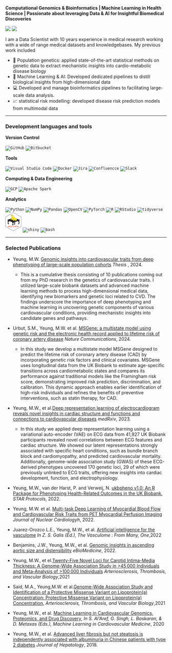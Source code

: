 
__Computational Genomics & Bioinformatics \| Machine Learning in Health Science \| Passionate about leveraging Data & AI for Insightful Biomedical Discoveries__


<a href="#"><p align="left">
[<img width=30 src="https://github.com/user-attachments/assets/5d20eb25-d718-48ff-a9ef-69af77ef65bb">](https://www.linkedin.com/in/ming-wai-yeung)
[<img width=30 src="https://orcid.org/assets/vectors/orcid.logo.icon.svg">](https://orcid.org/0000-0001-9794-3109)
</p></a>


I am a Data Scientist with 10 years experience in medical research working with a wide of range medical datasets and knowledgebases. My previous work included 
- 🧬 Population genetics: applied state-of-the-art statistical methods on genetic data to extract mechanistic insights into cardio-metabolic disease biology 
- 🔎 Machine Learning & AI: Developed dedicated pipelines to distill biological insights from high-dimensional data
- 💻 Developed and manage bioinformatics pipelines to facilitating large-scale data analysis.
- 📈 statistical risk modelling: developed disease risk prediction models from multimodal data

---

### Development languages and tools

**Version Control**
<div align="left">
	<code><img width="50" src="https://user-images.githubusercontent.com/25181517/192108374-8da61ba1-99ec-41d7-80b8-fb2f7c0a4948.png" alt="GitHub" title="GitHub"/></code>
  <code><img width="50" src="https://user-images.githubusercontent.com/25181517/192108375-268c35e6-ab26-44b2-88bf-e3121a4e5083.png" alt="Bitbucket" title="Bitbucket"/></code>
 </div>  

**Tools**
<div align="left">
  <code><img width="50" src="https://user-images.githubusercontent.com/25181517/192108891-d86b6220-e232-423a-bf5f-90903e6887c3.png" alt="Visual Studio Code" title="Visual Studio Code"/></code>
  <code><img width="50" src="https://user-images.githubusercontent.com/25181517/117207330-263ba280-adf4-11eb-9b97-0ac5b40bc3be.png" alt="Docker" title="Docker"/></code>
	<code><img width="50" src="https://user-images.githubusercontent.com/25181517/183912952-83784e94-629d-4c34-a961-ae2ae795b662.png" alt="Jira" title="Jira"/></code>
  <code><img width="50" src="https://github.com/user-attachments/assets/6bec677b-76e9-4460-add1-7e4ce5fb0d01" alt="Confluencce" title="Confluencce"/></code>
  <code><img width="50" src="https://github.com/user-attachments/assets/a0557f30-c167-46c2-85d6-ff57d402c471" alt="Slack" title="Slack"/></code>
 </div>
 
**Computing & Data Engineering**
<div align="left">
	<code><img width="50" src="https://user-images.githubusercontent.com/25181517/183911547-990692bc-8411-4878-99a0-43506cdb69cf.png" alt="GCP" title="GCP"/></code>
	<code><img width="50" src="https://user-images.githubusercontent.com/25181517/184357834-eba1eee1-6074-4b9c-8ed3-5373868096cc.png" alt="Apache Spark" title="Apache Spark"/></code>
</div>

**Analytics**
<div align="left">
	<code><img width="50" src="https://user-images.githubusercontent.com/25181517/183423507-c056a6f9-1ba8-4312-a350-19bcbc5a8697.png" alt="Python" title="Python"/></code>
  <code><img width="50" src="https://github.com/marwin1991/profile-technology-icons/assets/76012086/4ec200c2-acdf-4c42-b419-cd49cba3d09f" alt="NumPy" title="NumPy"/></code>
	<code><img width="50" src="https://github.com/marwin1991/profile-technology-icons/assets/76012086/24b02d77-2f28-43c7-b5d6-e15e3395851b" alt="Pandas" title="Pandas"/></code>
	<code><img width="50" src="https://github.com/user-attachments/assets/d9258aee-f3ba-40c5-802b-33ae9ab14483" alt="OpenCV" title="OpenCV"/></code>
	<code><img width="50" src="https://github.com/user-attachments/assets/362db427-0ecf-4be7-bf1a-071f037a9d84" alt="PyTorch" title="PyTorch"/></code>
	<code><img width="50" src="https://github.com/user-attachments/assets/35526113-a0f6-4126-a1a0-6fc1015af9b1" alt="R" title="R"/></code>
	<code><img width="50" src="https://github.com/user-attachments/assets/7fc2012f-f726-427d-bb65-7f61b95c3aa2" alt="RStudio" title="RStudio"/></code>  
 	<code><img width="50" src="https://upload.wikimedia.org/wikipedia/commons/f/ff/Tidyverse_hex_logo.png" alt="tidyverse" title="Tidyverse"/></code>
 	<code><img width="50" src="https://raw.githubusercontent.com/Rdatatable/data.table/master/.graphics/logo.png" alt="data.table" title="Data.Table"/></code>
 	<code><img width="50" src="https://upload.wikimedia.org/wikipedia/commons/b/bf/Shiny_hex_logo.svg" alt="shiny" title="shinyR"/></code>
	<code><img width="50" src="https://user-images.githubusercontent.com/25181517/192158606-7c2ef6bd-6e04-47cf-b5bc-da2797cb5bda.png" alt="bash" title="bash"/></code>
</div>


---


### Selected Publications  
- Yeung, M.W. [Genomic insights into cardiovascular traits from deep phenotyping of large-scale population cohorts](https://doi.org/10.33612/diss.1013965620) *Thesis* , 2024.
	- This is a cumulative thesis consisting of 10 publications coming out from my PhD research in the genetics of cardiovascular traits. I utilized large-scale biobank datasets and advanced machine learning methods to process high-dimensional medical data, identifying new biomarkers and genetic loci related to CVD. The findings underscore the importance of deep phenotyping and machine learning in uncovering genetic components of various cardiovascular conditions, providing mechanistic insights into candidate genes and pathways.
   
- Urbut, S.M., Yeung, M.W. et al. [MSGene: a multistate model using genetic risk and the electronic health record applied to lifetime risk of coronary artery disease](https://doi.org/10.1038/s41467-024-49296-9) *Nature Communications*, 2024.
	- In this study we develop a multistate model MSGene designed to predict the lifetime risk of coronary artery disease (CAD) by incorporating genetic risk factors and clinical covariates. MSGene uses longitudinal data from the UK Biobank to estimate age-specific transitions across cardiometabolic states and compares its performance against traditional models like the Framingham risk score, demonstrating improved risk prediction, discrimination, and calibration. This dynamic approach enables earlier identification of high-risk individuals and refines the benefits of preventive interventions, such as statin therapy, for CAD.
   
- Yeung, M.W., et al.[Deep representation learning of electrocardiogram reveals novel insights in cardiac structure and functions and connections to cardiovascular diseases](https://doi.org/10.1101/2023.12.05.23299459) *medRxiv*, 2023.
	- In this study we applied deep representation learning using a variational auto-encoder (VAE) on ECG data from 41,927 UK Biobank participants revealed novel correlations between ECG features and cardiac structure. We showed our latent representations strongly associated with specific heart conditions, such as bundle branch block and cardiomyopathy, and predicted cardiovascular mortality. Additionally, genome-wide association study (GWAS) of these ECG-derived phenotypes uncovered 170 genetic loci, 29 of which were previously unlinked to ECG traits, offering new insights into cardiac development, function, and electrophysiology.
   
- Yeung, M.W., van der Harst, P. and Verweij, N. [ukbpheno v1.0: An R Package for Phenotyping Health-Related Outcomes in the UK Biobank.](https://doi.org/10.33612/diss.1013965620) *STAR Protocols*, 2022.
  
- Yeung, M.W. et al. [Multi-task Deep Learning of Myocardial Blood Flow and Cardiovascular Risk Traits from PET Myocardial Perfusion Imaging](https://doi.org/10.1007/s12350-022-02920-x) *Journal of Nuclear Cardiologyh*, 2022.
  
- Juarez-Orozco L.E., Yeung, M.W., et al. [Artificial intelligence for the vasculome](https://doi.org/10.1016/b978-0-12-822546-2.00033-2) *In Z. S. Galis (Ed.), The Vasculome : From Many, One*,2022

  
- Benjamins, J.W., Yeung, M.W., et al. [Genomic insights in ascending aortic size and distensibility](https://doi.org/10.1016/j.ebiom.2021.103783) *eBioMedicine*, 2022.

  
- Yeung, M.W., et el.[Twenty-Five Novel Loci for Carotid Intima-Media Thickness: A Genome-Wide Association Study in >45 000 Individuals and Meta-Analysis of >100 000 Individuals](https://doi.org/10.1161/ATVBAHA.121.317007) *Arteriosclerosis, Thrombosis, and Vascular Biology*,2021

  
- Said, M.A., Yeung,M.W. et al.[Genome-Wide Association Study and Identification of a Protective Missense Variant on Lipoprotein(a) Concentration: Protective Missense Variant on Lipoprotein(a) Concentration](https://doi.org/10.1161/ATVBAHA.120.315300), *Arteriosclerosis, Thrombosis, and Vascular Biology*,2021

  
- Yeung, M.W., et al. [Machine Learning in Cardiovascular Genomics, Proteomics, and Drug Discovery](https://www.worldcat.org/isbn/9780128202746), *In S. Al'Aref, G. Singh, L. Baskaran, & D. Metaxas (Eds.), Machine Learning in Cardiovascular Medicine*, 2020

  
- Yeung, M.W., et al. [Advanced liver fibrosis but not steatosis is independently associated with albuminuria in Chinese patients with type 2 diabetes](https://doi.org/10.1016/j.jhep.2017.09.020) *Journal of Hepatology*, 2018.





